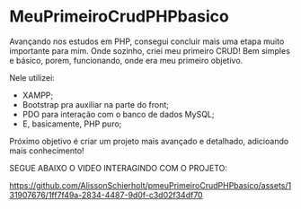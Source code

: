 # MeuPrimeiroCrudPHPbasico

Avançando nos estudos em PHP, consegui concluir mais uma etapa muito importante para mim. Onde sozinho, criei meu primeiro CRUD!
Bem simples e básico, porem, funcionando, onde era meu primeiro objetivo.

Nele utilizei:
* XAMPP;
* Bootstrap pra auxiliar na parte do front;
* PDO para interação com o banco de dados MySQL;
* E, basicamente, PHP puro;

Próximo objetivo é criar um projeto mais avançado e detalhado, adicioando mais conhecimento!

SEGUE ABAIXO O VIDEO INTERAGINDO COM O PROJETO:



https://github.com/AlissonSchierholt/pmeuPrimeiroCrudPHPbasico/assets/131907676/1ff7f49a-2834-4487-9d0f-c3d02f34df70

